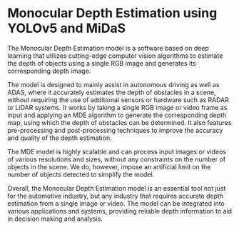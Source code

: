 # Monocular Depth Estimation using YOLOv5 and MiDaS

The Monocular Depth Estimation model is a software based on deep learning that utilizes cutting-edge computer vision algorithms to estimate the depth of objects using a single RGB image and generates its corresponding depth image.

The model is designed to mainly assist in autonomous driving as well as ADAS, where it accurately estimates the depth of obstacles in a scene, without requiring the use of additional sensors or hardware such as RADAR or LiDAR systems. It works by taking a single RGB image or video frame as input and applying an MDE algorithm to generate the corresponding depth map, using which the depth of obstacles can be determined. It also features pre-processing and post-processing techniques to improve the accuracy and quality of the depth estimation.

The MDE model is highly scalable and can process input images or videos of various resolutions and sizes, without any constraints on the number of objects in the scene. We do, however, impose an artificial limit on the number of objects detected to simplify the model.

Overall, the Monocular Depth Estimation model is an essential tool not just for the automotive industry, but any industry that requires accurate depth estimation from a single image or video. The model can be integrated into various applications and systems, providing reliable depth information to aid in decision making and analysis.
